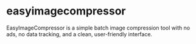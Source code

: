 # easyimagecompressor
EasyImageCompressor is a simple batch image compression tool with no ads, no data tracking, and a clean, user-friendly interface.
